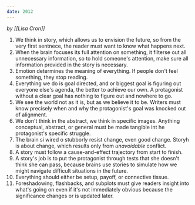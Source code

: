 ```yaml
---
date: 2012
---
```

<cite>by [[Lisa Cron]]</cite>

1. We think in story, which allows us to envision the future, so from the very first sentnece, the reader must want to know what happens next. 
2. When the brain focuses its full attention on something, it filterse out all unnecessary information, so to hold someone's attention, make sure all information provided in the story is necessary. 
3. Emotion determines the meaning of everything. If people don't feel something, they stop reading. 
4. Everything we do is goal directed, and or biggest goal is figuring out everyone else's agenda, the better to achieve our own. A protagonist without a clear goal has nothing to figure out and nowhere to go. 
5. We see the world not as it is, but as we believe it to be. Writers must know precisely when and why the protagonist's goal was knocked out of alignment. 
6. We don't think in the abstract, we think in specific images. Anything conceptual, abstract, or general must be made tangible int he protagonist's specific struggle. 
7. The brain si wired o stubborly resist change, even good change. Storyh is about change, which results only from _unavoidable_ conflict. 
8. A story must follow a cause-and-effect trajectory from start to finish. 
9. A story's job is to put the protagonist through tests that she doesn't think she can pass, because brains use stories to simulate how we might navigate difficult situations in the future. 
10. Everything should either be setup, payoff, or connective tissue. 
11. Foreshadowing, flashbacks, and subplots must give readers insight into what's going on even if it's not immediately obvious because the significance changes or is updated later. 